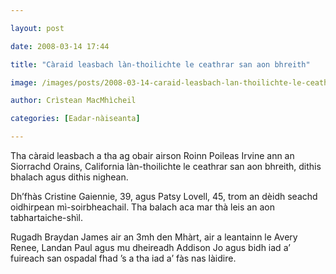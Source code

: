 ```yaml
---

layout: post

date: 2008-03-14 17:44

title: "Càraid leasbach làn-thoilichte le ceathrar san aon bhreith"

image: /images/posts/2008-03-14-caraid-leasbach-lan-thoilichte-le-ceathrar-san-aon-bhreith.webp

author: Crìstean MacMhìcheil

categories: [Eadar-nàiseanta]

---
```


Tha càraid leasbach a tha ag obair airson Roinn Poileas Irvine ann an Siorrachd Orains, California làn-thoilichte le ceathrar san aon bhreith, dithis bhalach agus dithis nighean.

Dh’fhàs Cristine Gaiennie, 39, agus Patsy Lovell, 45, trom an dèidh seachd oidhirpean mì-soirbheachail. Tha balach aca mar thà leis an aon tabhartaiche-shìl.

Rugadh Braydan James air an 3mh den Mhàrt, air a leantainn le Avery Renee, Landan Paul agus mu dheireadh Addison Jo agus bidh iad a’ fuireach san ospadal fhad ’s a tha iad a’ fàs nas làidire.
